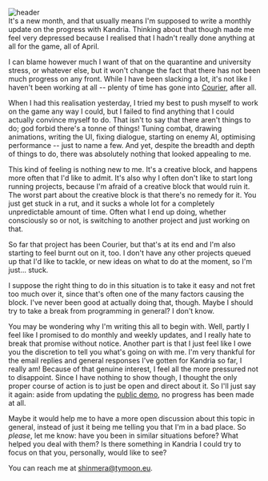 ![header](https://filebox.tymoon.eu//file/TVRrMU5BPT0=)  
It's a new month, and that usually means I'm supposed to write a monthly update on the progress with Kandria. Thinking about that though made me feel very depressed because I realised that I hadn't really done anything at all for the game, all of April.

I can blame however much I want of that on the quarantine and university stress, or whatever else, but it won't change the fact that there has not been much progress on any front. While I have been slacking a lot, it's not like I haven't been working at all -- plenty of time has gone into [Courier](https://shirakumo.org/project/courier), after all.

When I had this realisation yesterday, I tried my best to push myself to work on the game any way I could, but I failed to find anything that I could actually convince myself to do. That isn't to say that there aren't things to do; god forbid there's a tonne of things! Tuning combat, drawing animations, writing the UI, fixing dialogue, starting on enemy AI, optimising performance -- just to name a few. And yet, despite the breadth and depth of things to do, there was absolutely nothing that looked appealing to me.

This kind of feeling is nothing new to me. It's a creative block, and happens more often that I'd like to admit. It's also why I often don't like to start long running projects, because I'm afraid of a creative block that would ruin it. The worst part about the creative block is that there's no remedy for it. You just get stuck in a rut, and it sucks a whole lot for a completely unpredictable amount of time. Often what I end up doing, whether consciously so or not, is switching to another project and just working on that.

So far that project has been Courier, but that's at its end and I'm also starting to feel burnt out on it, too. I don't have any other projects queued up that I'd like to tackle, or new ideas on what to do at the moment, so I'm just... stuck.

I suppose the right thing to do in this situation is to take it easy and not fret too much over it, since that's often one of the many factors causing the block. I've never been good at actually doing that, though. Maybe I should try to take a break from programming in general? I don't know.

You may be wondering why I'm writing this all to begin with. Well, partly I feel like I promised to do monthly and weekly updates, and I really hate to break that promise without notice. Another part is that I just feel like I owe you the discretion to tell you what's going on with me. I'm very thankful for the email replies and general responses I've gotten for Kandria so far, I really am! Because of that genuine interest, I feel all the more pressured not to disappoint. Since I have nothing to show though, I thought the only proper course of action is to just be open and direct about it. So I'll just say it again: aside from updating the [public demo](https://kandria.com/prototype.html), no progress has been made at all.

Maybe it would help me to have a more open discussion about this topic in general, instead of just it being me telling you that I'm in a bad place. So *please*, let me know: have you been in similar situations before? What helped you deal with them? Is there something in Kandria I could try to focus on that you, personally, would like to see?

You can reach me at [shinmera@tymoon.eu](mailto:shinmera@tymoon.eu).
